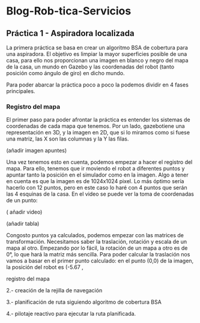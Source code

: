 # Blog-Rob-tica-Servicios

## Práctica 1 - Aspiradora localizada

La primera práctica se basa en crear un algoritmo BSA de cobertura para una aspiradora. El objetivo es limpiar la mayor superficies posible de una casa, para ello nos proporcionan una imagen en blanco y negro del mapa de la casa, un mundo en Gazebo y las coordenadas del robot (tanto posición como ángulo de giro) en dicho mundo. 

Para poder abarcar la práctica poco a poco la podemos dividir en 4 fases principales.

### Registro del mapa

El primer paso para poder afrontar la práctica es entender los sistemas de coordenadas de cada mapa que tenemos. Por un lado, gazebotiene una representación en 3D, y la imagen en 2D, que si lo miramos como si fuese una matriz, las X son las columnas y la Y las filas.

(añadir imagen apuntes)

Una vez tenemos esto en cuenta, podemos empezar a hacer el registro del mapa. Para ello, tenemos que ir moviendo el robot a diferentes puntos y apuntar tanto la posición en el simulador como en la imagen. Algo a tener en cuenta es que la imagen es de 1024x1024 pixel. Lo más óptimo sería hacerlo con 12 puntos, pero en este caso lo haré con 4 puntos que serán las 4 esquinas de la casa. En el video se puede ver la toma de coordenadas de un punto:

( añadir video)

(añadir tabla)

Congosto puntos ya calculados, podemos empezar con las matrices de transformación. Necesitamos saber la traslación,  rotación y escala de un mapa al otro. Empezando por lo fácil, la rotación de un mapa a otro es de 0°, lo que hará la matriz más sencilla. Para poder calcular la traslación nos vamos a basar en el primer punto calculado: en el punto (0,0) de la imagen, la posición del robot es (-5.67 , 



registro del mapa

2.- creación de la rejilla de navegación

3.- planificación de ruta siguiendo algoritmo de cobertura BSA

4.- pilotaje reactivo para ejecutar la ruta planificada.
